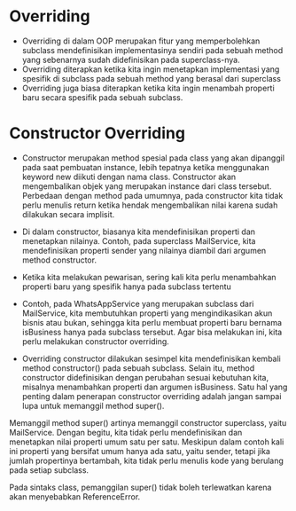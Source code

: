 # Overriding
* Overriding di dalam OOP merupakan fitur yang memperbolehkan subclass mendefinisikan implementasinya sendiri pada sebuah method yang sebenarnya sudah didefinisikan pada superclass-nya. 
* Overriding diterapkan ketika kita ingin menetapkan implementasi yang spesifik di subclass pada sebuah method yang berasal dari superclass
* Overriding juga biasa diterapkan ketika kita ingin menambah properti baru secara spesifik pada sebuah subclass.

# Constructor Overriding
* Constructor merupakan method spesial pada class yang akan dipanggil pada saat pembuatan instance, lebih tepatnya ketika menggunakan keyword new diikuti dengan nama class.
Constructor akan mengembalikan objek yang merupakan instance dari class tersebut. Perbedaan dengan method pada umumnya, pada constructor kita tidak perlu menulis return ketika hendak mengembalikan nilai karena sudah dilakukan secara implisit.

* Di dalam constructor, biasanya kita mendefinisikan properti dan menetapkan nilainya. Contoh, pada superclass MailService, kita mendefinisikan properti sender yang nilainya diambil dari argumen method constructor.

* Ketika kita melakukan pewarisan, sering kali kita perlu menambahkan properti baru yang spesifik hanya pada subclass tertentu

* Contoh, pada WhatsAppService yang merupakan subclass dari MailService, kita membutuhkan properti yang mengindikasikan akun bisnis atau bukan, sehingga kita perlu membuat properti baru bernama isBusiness hanya pada subclass tersebut. Agar bisa melakukan ini, kita perlu melakukan constructor overriding.

* Overriding constructor dilakukan sesimpel kita mendefinisikan kembali method constructor() pada sebuah subclass. Selain itu, method constructor didefinisikan dengan perubahan sesuai kebutuhan kita, misalnya menambahkan properti dan argumen isBusiness. Satu hal yang penting dalam penerapan constructor overriding adalah jangan sampai lupa untuk memanggil method super(). 

Memanggil method super() artinya memanggil constructor superclass, yaitu MailService. Dengan begitu, kita tidak perlu mendefinisikan dan menetapkan nilai properti umum satu per satu. Meskipun dalam contoh kali ini properti yang bersifat umum hanya ada satu, yaitu sender, tetapi jika jumlah propertinya bertambah, kita tidak perlu menulis kode yang berulang pada setiap subclass.

Pada sintaks class, pemanggilan super() tidak boleh terlewatkan karena akan menyebabkan ReferenceError.

